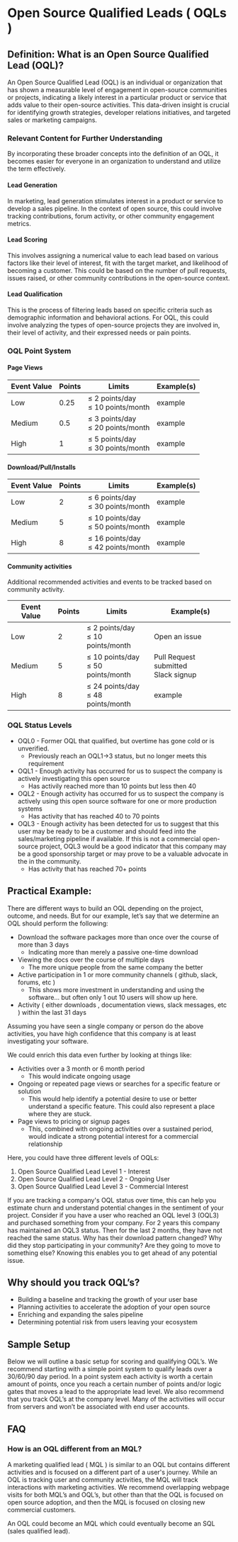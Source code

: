 # Open Source Qualified Leads ( OQLs )

## Definition: What is an Open Source Qualified Lead (OQL)?

An Open Source Qualified Lead (OQL) is an individual or organization that has shown a measurable level of engagement in open-source communities or projects, indicating a likely interest in a particular product or service that adds value to their open-source activities. This data-driven insight is crucial for identifying growth strategies, developer relations initiatives, and targeted sales or marketing campaigns.

### Relevant Content for Further Understanding

By incorporating these broader concepts into the definition of an OQL, it becomes easier for everyone in an organization to understand and utilize the term effectively.

#### Lead Generation

In marketing, lead generation stimulates interest in a product or service to develop a sales pipeline. In the context of open source, this could involve tracking contributions, forum activity, or other community engagement metrics.

#### Lead Scoring

This involves assigning a numerical value to each lead based on various factors like their level of interest, fit with the target market, and likelihood of becoming a customer. This could be based on the number of pull requests, issues raised, or other community contributions in the open-source context.

#### Lead Qualification

This is the process of filtering leads based on specific criteria such as demographic information and behavioral actions. For OQL, this could involve analyzing the types of open-source projects they are involved in, their level of activity, and their expressed needs or pain points.

### OQL Point System

#### Page Views

| Event Value | Points | Limits | Example(s) |
| --- | --- | --- | --- |
| Low | 0.25 | ≤ 2 points/day<br/>≤ 10 points/month | example |
| Medium | 0.5 | ≤ 3 points/day<br/>≤ 20 points/month | example |
| High | 1 | ≤ 5 points/day<br/>≤ 30 points/month | example |

#### Download/Pull/Installs

| Event Value | Points | Limits | Example(s) |
| --- | --- | --- | --- |
| Low | 2 | ≤ 6 points/day<br/>≤ 30 points/month | example |
| Medium | 5 | ≤ 10 points/day<br/>≤ 50 points/month | example |
| High | 8 | ≤ 16 points/day<br/>≤ 42 points/month | example |

#### Community activities

Additional recommended activities and events to be tracked based on community activity.

| Event Value | Points | Limits | Example(s) |
| --- | --- | --- | --- |
| Low | 2 | ≤ 2 points/day<br/>≤ 10 points/month | Open an issue |
| Medium | 5 | ≤ 10 points/day<br/>≤ 50 points/month | Pull Request submitted<br/>Slack signup |
| High | 8 | ≤ 24 points/day<br/>≤ 48 points/month | example |

### OQL Status Levels

- OQL0 - Former OQL that qualified, but overtime has gone cold or is unverified.
	- Previously reach an OQL1->3 status, but no longer meets this requirement
- OQL1 - Enough activity has occurred for us to suspect the company is actively investigating this open source
	- Has activily reached more than 10 points but less then 40
- OQL2 - Enough activity has occurred for us to suspect the company is actively using this open source software for one or more production systems
	- Has activity that has reached 40 to 70 points
- OQL3 - Enough activity has been detected for us to suggest that this user may be ready to be a customer and should feed into the sales/marketing pipeline if available.  If this is not a commercial open-source project, OQL3 would be a good indicator that this company may be a good sponsorship target or may prove to be a valuable advocate in the in the community.
	- Has activity that has reached 70+ points

## Practical Example:

There are different ways to build an OQL depending on the project, outcome, and needs.  But for our example, let’s say that we determine an OQL should perform the following:

- Download the software packages more than once over the course of more than 3 days
  - Indicating more than merely a passive one-time download
- Viewing the docs over the course of multiple days
  - The more unique people from the same company the better
- Active participation in 1 or more community channels ( github, slack, forums, etc )
  - This shows more investment in understanding and using the software… but often only 1 out 10 users will show up here.
- Activity ( either downloads , documentation views, slack messages, etc  ) within the last 31 days

Assuming you have seen a single company or person do the above activities, you have high confidence that this company is at least investigating your software.

We could enrich this data even further by looking at things like:
- Activities over a 3 month or 6 month period
	- This would indicate ongoing usage
- Ongoing or repeated page views or searches for a specific feature or solution
	- This would help identify a potential desire to use or better understand a specific feature.  This could also represent a place where they are stuck.
- Page views to pricing or signup pages
	- This, combined with ongoing activities over a sustained period, would indicate a strong potential interest for a commercial relationship

Here, you could have three different levels of OQLs:
1. Open Source Qualified Lead Level 1 - Interest
2. Open Source Qualified Lead Level 2 - Ongoing User
3. Open Source Qualified Lead Level 3 - Commercial Interest

If you are tracking a company's OQL status over time, this can help you estimate churn and understand potential changes in the sentiment of your project.  Consider if you have a user who reached an OQL level 3 (OQL3) and purchased something from your company.  For 2 years this company has maintained an OQL3 status.  Then for the last 2 months, they have not reached the same status.  Why has their download pattern changed?  Why did they stop participating in your community?  Are they going to move to something else?  Knowing this enables you to get ahead of any potential issue.

## Why should you track OQL’s?

- Building a baseline and tracking the growth of your user base
- Planning activities to accelerate the adoption of your open source
- Enriching and expanding the sales pipeline
- Determining potential risk from users leaving your ecosystem


## Sample Setup

Below we will outline a basic setup for scoring and qualifying OQL’s.   We recommend starting with a simple point system to qualify leads over a 30/60/90 day period.  In a point system each activity is worth a certain amount of points, once you reach a certain number of points and/or logic gates that moves a lead to the appropriate lead level.  We also recommend that you track OQL’s at the company level.  Many of the activities will occur from servers and won’t be associated with end user accounts.

## FAQ

### How is an OQL different from an MQL?

A marketing qualified lead ( MQL ) is similar to an OQL but contains different activities and is focused on a different part of a user's journey.  While an OQL is tracking user and community activities, the MQL will track interactions with marketing activities.  We recommend overlapping webpage visits for both MQL’s and OQL’s, but other than that the OQL is focused on open source adoption, and then the MQL is focused on closing new commercial customers.

An OQL could become an MQL which could eventually become an SQL (sales qualified lead).
